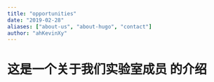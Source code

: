 ```yaml
---
title: "opportunities"
date: "2019-02-28"
aliases: ["about-us", "about-hugo", "contact"]
author: "ahKevinXy"
---
```



# 这是一个关于我们实验室成员 的介绍